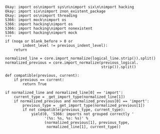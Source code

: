     Okay: import os\nimport sys\n\nimport six\n\nimport hacking
    Okay: import six\nimport znon_existent_package
    Okay: import os\nimport threading
    S366: import mock\nimport os
    S366: import hacking\nimport os
    S366: import hacking\nimport nonexistent
    S366: import hacking\nimport mock
    """
    if (noqa or blank_before > 0 or
            indent_level != previous_indent_level):
        return

    normalized_line = core.import_normalize(logical_line.strip()).split()
    normalized_previous = core.import_normalize(previous_logical.
                                                strip()).split()

    def compatible(previous, current):
        if previous == current:
            return True

    if normalized_line and normalized_line[0] == 'import':
        current_type = _get_import_type(normalized_line[1])
        if normalized_previous and normalized_previous[0] == 'import':
            previous_type = _get_import_type(normalized_previous[1])
            if not compatible(previous_type, current_type):
                yield(0, 'S366: imports not grouped correctly '
                      '(%s: %s, %s: %s)' %
                      (normalized_previous[1], previous_type,
                       normalized_line[1], current_type))
